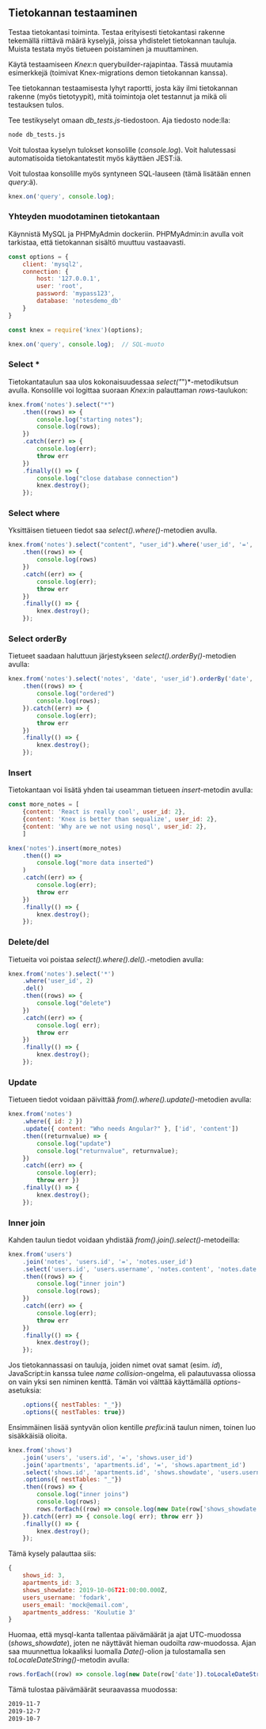 ## Tietokannan testaaminen

Testaa tietokantasi toiminta. Testaa erityisesti tietokantasi rakenne tekemällä riittävä määrä kyselyjä, joissa yhdistelet tietokannan tauluja. Muista testata myös tietueen poistaminen ja muuttaminen.

Käytä testaamiseen *Knex*:n querybuilder-rajapintaa. Tässä muutamia esimerkkejä (toimivat Knex-migrations demon tietokannan kanssa).

Tee tietokannan testaamisesta lyhyt raportti, josta käy ilmi tietokannan rakenne (myös tietotyypit), mitä toimintoja olet testannut ja mikä oli testauksen tulos.

Tee testikyselyt omaan *db_tests.js*-tiedostoon. Aja tiedosto node:lla:

```cmd
node db_tests.js
```

Voit tulostaa kyselyn tulokset konsolille (*console.log*). Voit halutessasi automatisoida tietokantatestit myös käyttäen JEST:iä.

Voit tulostaa konsolille myös syntyneen SQL-lauseen (tämä lisätään ennen *query*:ä).

```js
knex.on('query', console.log);
```

### Yhteyden muodotaminen tietokantaan

Käynnistä MySQL ja PHPMyAdmin dockeriin. PHPMyAdmin:in avulla voit tarkistaa, että tietokannan sisältö muuttuu vastaavasti.

```js
const options = {
    client: 'mysql2',
    connection: {
        host: '127.0.0.1',
        user: 'root',
        password: 'mypass123',
        database: 'notesdemo_db'
    }
}

const knex = require('knex')(options);

knex.on('query', console.log);  // SQL-muoto
```

### Select *

Tietokantataulun saa ulos kokonaisuudessaa *select("*")*-metodikutsun avulla. Konsolille voi logittaa suoraan *Knex*:in palauttaman *rows*-taulukon:

```js
knex.from('notes').select("*")
    .then((rows) => {
        console.log("starting notes");
        console.log(rows);
    })
    .catch((err) => {
        console.log(err); 
        throw err 
    })
    .finally(() => {
        console.log("close database connection")
        knex.destroy();
    });
```

### Select where

Yksittäisen tietueen tiedot saa *select().where()*-metodien avulla.

```js
knex.from('notes').select("content", "user_id").where('user_id', '=', '1')
    .then((rows) => {
        console.log(rows)
    })
    .catch((err) => { 
        console.log(err); 
        throw err
    })
    .finally(() => {
        knex.destroy();
    });
```

### Select orderBy

Tietueet saadaan haluttuun järjestykseen *select().orderBy()*-metodien avulla:

```js
knex.from('notes').select('notes', 'date', 'user_id').orderBy('date', 'asc')
    .then((rows) => {
        console.log("ordered")
        console.log(rows);
    }).catch((err) => { 
        console.log(err); 
        throw err
    })
    .finally(() => {
        knex.destroy();
    });
```

### Insert

Tietokantaan voi lisätä yhden tai useamman tietueen *insert*-metodin avulla:

```js
const more_notes = [
    {content: 'React is really cool', user_id: 2},
    {content: 'Knex is better than sequalize', user_id: 2},
    {content: 'Why are we not using nosql', user_id: 2},
    ]

knex('notes').insert(more_notes)
    .then(() => 
        console.log("more data inserted")
    )
    .catch((err) => { 
        console.log(err); 
        throw err
    })
    .finally(() => {
        knex.destroy();
    });
```

### Delete/del

Tietueita voi poistaa *select().where().del().*-metodien avulla:

```js
knex.from('notes').select('*')
    .where('user_id', 2)
    .del()
    .then((rows) => {
        console.log("delete")
    })
    .catch((err) => { 
        console.log( err); 
        throw err
    })
    .finally(() => {
        knex.destroy();
    });
```

### Update

Tietueen tiedot voidaan päivittää *from().where().update()*-metodien avulla:

```js
knex.from('notes')
    .where({ id: 2 })
    .update({ content: "Who needs Angular?" }, ['id', 'content']) 
    .then((returnvalue) => {
        console.log("update")
        console.log("returnvalue", returnvalue);
    })
    .catch((err) => { 
        console.log(err); 
        throw err })
    .finally(() => {
        knex.destroy();
    });
```

### Inner join

Kahden taulun tiedot voidaan yhdistää *from().join().select()*-metodeilla:

```js
knex.from('users')
    .join('notes', 'users.id', '=', 'notes.user_id')
    .select('users.id', 'users.username', 'notes.content', 'notes.date')
    .then((rows) => {
        console.log("inner join")
        console.log(rows);
    })
    .catch((err) => { 
        console.log(err); 
        throw err
    })
    .finally(() => {
        knex.destroy();
    });
```

Jos tietokannassasi on tauluja, joiden nimet ovat samat (esim. *id*), JavaScript:in kanssa tulee *name collision*-ongelma, eli palautuvassa oliossa on vain yksi sen niminen kenttä. Tämän voi välttää käyttämällä *options*-asetuksia:

```js
    .options({ nestTables: "_"})
    .options({ nestTables: true})
```

Ensimmäinen lisää syntyvän olion kentille *prefix*:inä taulun nimen, toinen luo sisäkkäisiä olioita.

```js
knex.from('shows')
    .join('users', 'users.id', '=', 'shows.user_id')
    .join('apartments', 'apartments.id', '=', 'shows.apartment_id')
    .select('shows.id', 'apartments.id', 'shows.showdate', 'users.username', 'users.email', 'apartments.address')
    .options({ nestTables: "_"})
    .then((rows) => {
        console.log("inner joins")
        console.log(rows);
        rows.forEach((row) => console.log(new Date(row['shows_showdate']).toLocaleDateString()))
    }).catch((err) => { console.log( err); throw err })
    .finally(() => {
        knex.destroy();
    });
```

Tämä kysely palauttaa siis:

```js
{
    shows_id: 3,
    apartments_id: 3,
    shows_showdate: 2019-10-06T21:00:00.000Z,
    users_username: 'fodark',
    users_email: 'mock@email.com',
    apartments_address: 'Koulutie 3'
}
```

Huomaa, että mysql-kanta tallentaa päivämäärät ja ajat UTC-muodossa (*shows_showdate*), joten ne näyttävät hieman oudoilta *raw*-muodossa. Ajan saa muunnettua lokaaliksi luomalla *Date()*-olion ja tulostamalla sen *toLocaleDateString()*-metodin avulla:

```js
rows.forEach((row) => console.log(new Date(row['date']).toLocaleDateString()))
```

Tämä tulostaa päivämäärät seuraavassa muodossa:

```cmd
2019-11-7
2019-12-7
2019-10-7
```